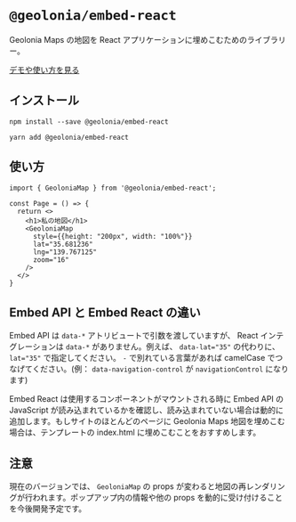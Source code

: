 # `@geolonia/embed-react`

Geolonia Maps の地図を React アプリケーションに埋めこむためのライブラリー。

[デモや使い方を見る](https://geolonia.github.io/embed-react/?path=/story/geoloniamap--defaults)

## インストール

```
npm install --save @geolonia/embed-react
```

```
yarn add @geolonia/embed-react
```

## 使い方

```
import { GeoloniaMap } from '@geolonia/embed-react';

const Page = () => {
  return <>
    <h1>私の地図</h1>
    <GeoloniaMap
      style={{height: "200px", width: "100%"}}
      lat="35.681236"
      lng="139.767125"
      zoom="16"
    />
  </>
}
```

## Embed API と Embed React の違い

Embed API は `data-*` アトリビュートで引数を渡していますが、 React インテグレーションは `data-*` がありません。例えば、 `data-lat="35"` の代わりに、 `lat="35"` で指定してください。 `-` で別れている言葉があれば camelCase でつなげてください。(例： `data-navigation-control` が `navigationControl` になります)

Embed React は使用するコンポーネントがマウントされる時に Embed API の JavaScript が読み込まれているかを確認し、読み込まれていない場合は動的に追加します。もしサイトのほとんどのページに Geolonia Maps 地図を埋めこむ場合は、テンプレートの index.html に埋めこむことをおすすめします。

## 注意

現在のバージョンでは、 `GeoloniaMap` の props が変わると地図の再レンダリングが行われます。ポップアップ内の情報や他の props を動的に受け付けることを今後開発予定です。
